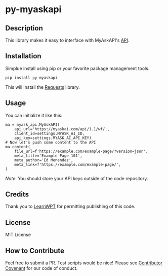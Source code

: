 # py-myaskapi

## Description
This library makes it easy to interface with MyAskAPI's [API](https://myaskai.com/api-docs#!).

## Installation
Simplue install using pip or your favorite package management tools.

    pip install py-myaskapi
This will install the [Requests](https://pypi.org/project/requests/) library.

## Usage
You can initialize it like this:

    ma = myask_api.MyAskAPI(
        api_url='https://myaskai.com/api/1.1/wf/',
        client_id=settings.MYASK_AI_ID,
        api_key=settings.MYASK_AI_API_KEY)
    # Now let's push some content to the API
    ma.content(
        file_url=f'https://example.com/example-page/?version=json',
        meta_title='Example Page 101',
        meta_author='Ed Menendez',
        meta_link=f'https://example.com/example-page/',
    )
*Note*: You should store your API keys outside of the code repository.

## Credits

Thank you to [LearnWPT](https://learnwpt.com/) for permitting publishing of this code.

## License

MIT License

## How to Contribute

Feel free to submit a PR. Test scripts would be nice! Please see [Contributor Covenant](https://www.contributor-covenant.org/version/2/1/code_of_conduct/) for our code of conduct.
